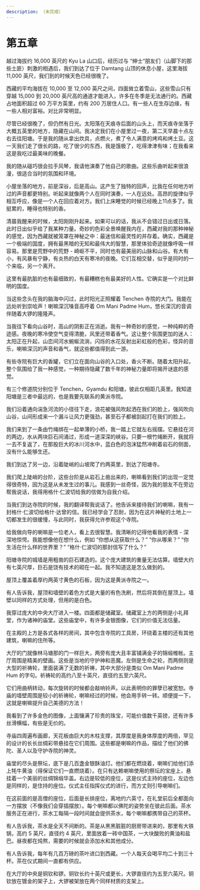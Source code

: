 ```yaml
---
description: （未完成）
---
```


# 第五章

越过海拔约 16,000 英尺的 Kyu La 山口后，经历过与 “绅士“朋友们（山脚下的那些土匪）刺激的相遇后，我们到达了位于 Damtang 山顶的休息小屋，这里海拔 11,000 英尺，我们到的时候天色已经很晚了。 

西藏的平均海拔在 10,000 至 12,000 英尺之间，四面耸立着雪山，这些雪山只有穿越 15,000 到 20,000 英尺高的通道才能进入，许多在冬季是无法通行的。西藏占地面积超过 60 万平方英里，约有 200 万居住人口。有一些人在生存边缘，有一些人相对富裕。对比非常明显。 

尽管已经很晚了，但仍然有日光。太阳落在天痕寺后面的山头上，而天痕寺坐落于大概五英里的地方，隐藏在山间。我决定我们在小屋里过一夜，第二天早晨十点左右去往阳塘。于是我的随从拿出炊具，点燃火，煮了令人满意的烤鸡和烤土豆。这一天我们走了很长的路，吃了很少的东西，我是饿极了，吃得津津有味；在我看来这是我吃过最美味的晚餐。 

我的随从碰巧很会拉手风琴，我请他演奏了他自己的歌曲。这些乐曲听起来很浪漫，很适合当时的氛围和环境。 

小屋坐落的地方，前是深谷，后是高山。这产生了独特的回声，比我在任何地方听过的声音都更特别。听起来就像两个人在同时演奏，一人在远处。高昂的旋律似乎相互呼应，像是一个人在回应着对方。我们上床睡觉的时候已经晚上11点多了。我挺累的，睡得也特别的香。

清晨我醒来的时候，太阳刚刚升起来。如果可以的话，我从不会错过日出或日落。此时日出似乎给了我某种力量。奇妙的色彩全景唤醒我内在，西藏对我的那种神秘的感觉，因为西藏就被笼罩在神秘之中：最迷信和最灵性的并存着。确实，西藏是一个极端的国度，拥有最黑暗的无知和最伟大的智慧，那里体验奇迹就像呼吸一样容易。那里是荒野中的荒野 - 崎岖不平，同时也有最美丽的山脉和山谷。有大有小，有风暴有宁静，有炎热的白天有寒冷的夜晚。它们互相交替，似乎是同时的一个来临，另一个离开。

这里有最肮脏的也有最细致的，有最糟糕也有最美好的人性。它确实是一个对比鲜明的国度。 

当这些念头在我的脑海中闪过，此时阳光正照耀着 Tenchen 寺院的大门。我能在远处听到崇哈声！喇嘛深沉嗓音高呼着 Om Mani Padme Hum，悠长深沉的音调伴随着大锣的隆隆声。 

当我往下看向山谷时，高山的阴影正在消逝。我有一种奇妙的感觉，一种纯粹的奇迹感。夜晚的寒冷使空气变得清脆，风里还带着香气。这让整个氛围更加的迷人：太阳正在升起，山峦间河水蜿蜒流淌，闪烁的水花反射出彩虹般的色彩，怪异的音乐，喇嘛深沉的声音和香气，就这些都值得到此一游。 

有些寺院有巨大的香罐，它们立在面向山谷的入口处，香火不断。随着太阳升起，整个氛围给了我一种感觉，一种期待隐藏了数千年的神秘力量即将揭开谜底的感觉。

有三个修道院分别位于 Tenchen，Gyamdu 和阳塘，彼此仅相距几英里。我知道阳塘是三者中最远的，也是我要先联系的黄派寺院。

我们沿着通向湍急河流的小径往下走，浪花被强风吹起洒在我们的脸上，强风吹向山谷，山间形成来一个漏斗让风力更强劲，甚至石子都被刮起打在我们的脸上。

我们来到了一条由竹绳绑在一起单薄的小桥，我一踏上它就左右摇摆。它悬挂在河的两边，水从两块巨石间涌过，形成一道深深的峡谷。只要一根竹绳断开，我就将一去不复返了，在那股巨大的冰川河水中，蓝白色的泡沫猛然冲刷着岩石的侧面，没有什么能够生还。

我们到达了另一边，沿着陡峭的山坡爬了约两英里，到达了阳塘寺。 

我们爬上陡峭的台阶，这些台阶是从岩石上凿出来的，喇嘛看到我们的出现一定觉得很奇特，因为这是从未发生过的事儿。我感到一丝奇怪，因为我的朋友不在旁边帮我说话，我得用格什·仁波切给我的信做为自我介绍。 

当我们到达寺院的时候，我的翻译帮我说话了。他告诉来接待我们的喇嘛，我有一封格什·仁波切给格什·达曾的信。我已经学会了忍耐，因为在这片神秘的土地上一切都发生的很缓慢，与此同时，我获得允许参观这个寺院。 

给我做向导的喇嘛是一位老人，看上去很智慧。我清晰的记得他看我的表情 - 深深地惊愕。我能想像他在想什么，例如 “你想从这获取什么？” “你从哪来？” “你生活在什么样的世界里？” “格什·仁波切的那封信写了什么？”

阳塘寺院的城墙是用粗凿的巨石建造的。这个庞大建筑的重量无法估算。墙壁大约有七英尺厚，巨石是饶有技术的砌在一起。我不知道这是怎么做到的。

屋顶上覆盖着厚约两英寸黄色的石板，因为这是黄派寺院之一。 

有人告诉我，屋顶和墙壁的着色方式是大量的有色洗刷，然后将其倒在屋顶上。墙壁以同样的方式处理，但用的是白色。 

我穿过庞大的中央大厅进入一楼。四面都是储藏室。储藏室上方的两侧是小礼拜堂，作为诸神的庙堂。这些庙堂中，有许多金银图像，它们的价值无法估量。 

在主殿的上方是各式各样的房间，其中包含寺院的工具房，环绕着主楼的还有其他建筑，喇嘛的住所等。 

大厅的门就像林马塘那的门一样巨大，两旁有庞大且丰富铺满金子的锦缎帷帐。主厅周围是精美的壁画。这些是当地的守护神和恶魔。左侧是生命之轮，而两侧则是大型的祈祷轮，里面装满了无数的祈祷，其中大部分是类似 Om Mani Padme Hum 的字句。祈祷轮的高约八至十英尺，直径约五至六英尺。 

它们用曲柄转动，每次旋转的时候都会敲响铃声。以此表明你的罪孽已被宽恕。寺庙的墙壁周围是较小的祈祷轮，喇嘛经过的时候，他会用手转一转。顺便提一下，这就是喇嘛提升自己美德的方法！ 

我看到了许多金色的图像，上面镶满了珍贵的珠宝，可能价值数千英镑，还有许多丝滑横幅，有些是无价的。

寺庙四周遍布画廊，天花板由巨大的木柱支撑，其厚度是我身体厚度的两倍，罕见的设计的长长丝绸彩带悬挂在它们周围。这些都是喇嘛的作品，描绘了他们的佛陀、圣人以及守护寺院的神灵。 

庙堂的尽头是祭坛，底下是几百盏金银酥油灯。他们都在燃烧着，喇嘛们给他们添上牦牛黄油（得保证它们一直燃烧着）。在只有达赖喇嘛使用的祭坛的宝座上，悬挂着一个美丽的丝绸锦缎华盖。右边是较低的座位，这是仪式主持的座位，左边也是同样的，是住持的座位。仪式主任指挥仪式的进行，而方丈则引导喇嘛们。 

在这前面的是高僧的座位，后面是长排座位，离地约六英寸，在礼堂前后全都面向一方摆放（不像我们会穿插摆放）。每个喇嘛都以佛陀的姿势坐在彼此后面。茶水服务正在进行，茶水工每隔一段时间就会提供茶水，每个喇嘛都携带自己的茶杯。 

有人告诉我，茶水是全天不间断的。茶是从黑黑脏脏的厨房带进来的，那里有大铁锅，高约 5 英尺，直径约 4 英尺，里面放着一砖中国茶，一大块酸败的黄油和盐巴。昼夜都在炖熬，需要的时候就会添加水和其他成分。 

有人告诉我，每年有几百万磅的茶叶进口到西藏。一个人每天会喝平均二十到三十杯。茶在仪式期间一直都有供应。 

在大厅的中央是铜钦和锣。铜钦长约十英尺或更长，大锣直径约为五至六英尺。铜钦放在镀金的架子上，大锣被架放在两个同样材质的支架上。

